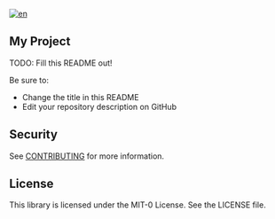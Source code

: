 [![en](https://img.shields.io/badge/lang-en-red.svg)](https://github.com/aws-samples/videos-transfer-vimeo/edit/main/README.md)

## My Project

TODO: Fill this README out!

Be sure to:

* Change the title in this README
* Edit your repository description on GitHub

## Security

See [CONTRIBUTING](CONTRIBUTING.md#security-issue-notifications) for more information.

## License

This library is licensed under the MIT-0 License. See the LICENSE file.
